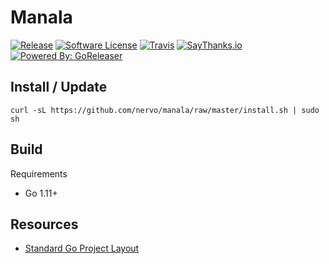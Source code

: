 # Manala

[![Release](https://img.shields.io/github/release/nervo/manala.svg?style=flat-square)](https://github.com/nervo/manala/releases/latest)
[![Software License](https://img.shields.io/badge/license-MIT-brightgreen.svg?style=flat-square)](LICENSE)
[![Travis](https://img.shields.io/travis/nervo/manala.svg?style=flat-square)](https://travis-ci.org/nervo/manala)
[![SayThanks.io](https://img.shields.io/badge/SayThanks.io-%E2%98%BC-1EAEDB.svg?style=flat-square)](https://saythanks.io/to/nervo)
[![Powered By: GoReleaser](https://img.shields.io/badge/powered%20by-goreleaser-green.svg?style=flat-square)](https://github.com/goreleaser)


## Install / Update

```
curl -sL https://github.com/nervo/manala/raw/master/install.sh | sudo sh
```

## Build

Requirements

* Go 1.11+

## Resources

* [Standard Go Project Layout](https://github.com/golang-standards/project-layout)